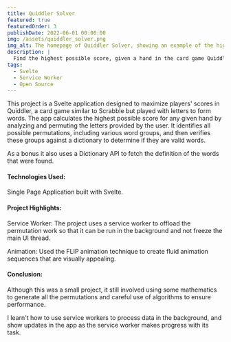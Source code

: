 ```yaml
---
title: Quiddler Solver
featured: true
featuredOrder: 3
publishDate: 2022-06-01 00:00:00
img: /assets/quiddler_solver.png
img_alt: The homepage of Quiddler Solver, showing an example of the highest score for a 7 card hand
description: |
  Find the highest possible score, given a hand in the card game Quiddler
tags:
  - Svelte
  - Service Worker
  - Open Source
---
```


This project is a Svelte application designed to maximize players' scores in Quiddler, a card game similar to Scrabble but played with letters to form words. The app calculates the highest possible score for any given hand by analyzing and permuting the letters provided by the user.
It identifies all possible permutations, including various word groups, and then verifies these groups against a dictionary to determine if they are  valid words.

As a bonus it also uses a Dictionary API to fetch the definition of the words that were found.

#### Technologies Used:

Single Page Application built with Svelte. 

#### Project Highlights:

Service Worker: The project uses a service worker to offload the permutation work so that it can be run in the background and not freeze the main UI thread.

Animation: Used the FLIP animation technique to create fluid animation sequences that are visually appealing. 

#### Conclusion:

Although this was a small project, it still involved using some mathematics to generate all the permutations and careful use of algorithms to ensure performance. 

I learn't how to use service workers to process data in the background, and show updates in the app as the service worker makes progress with its task.
